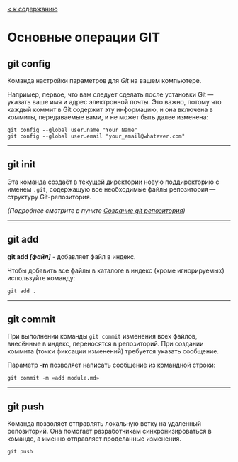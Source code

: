 [< к содержанию](./readme.md)
# Основные операции GIT
## git config

Команда настройки параметров для *Git* на вашем компьютере.

Например, первое, что вам следует сделать после установки Git — указать ваше имя и адрес электронной почты. Это важно, потому что каждый коммит в Git содержит эту информацию, и она включена в коммиты, передаваемые вами, и не может быть далее изменена:
```
git config --global user.name "Your Name"
git config --global user.email "your_email@whatever.com"
```
---

## git init

Эта команда создаёт в текущей директории новую поддиректорию с именем `.git`, содержащую все необходимые файлы репозитория — структуру Git-репозитория.

*(Подробнее смотрите в пункте [Создание git репозитория](./init.md))*

---
## git add

**git add *[файл]*** - добавляет файл в индекс.

Чтобы добавить все файлы в каталоге в индекс (кроме игнорируемых) используйте команду: 

```bash=
git add .
```
---
## git commit

При выполнении команды `git commit` изменения всех файлов, внесённые в индекс, переносятся в репозиторий. При создании коммита (точки фиксации изменений) требуется указать сообщение.

Параметр **-m** позволяет написать сообщение из командной строки:
```
git commit -m «add module.md»
```
---
## git push

Команда позволяет отправлять локальную ветку на удаленный репозиторий. Она помогает разработчикам синхронизироваться в команде, а именно отправляет проделанные изменения.
```
git push
```